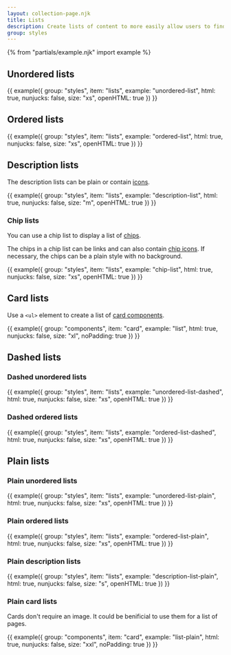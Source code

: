 ```yaml
---
layout: collection-page.njk
title: Lists
description: Create lists of content to more easily allow users to find what they need.
group: styles
---
```


{% from "partials/example.njk" import example %}

## Unordered lists

{{ example({ group: "styles", item: "lists", example: "unordered-list", html: true, nunjucks: false, size: "xs", openHTML: true }) }}

## Ordered lists

{{ example({ group: "styles", item: "lists", example: "ordered-list", html: true, nunjucks: false, size: "xs", openHTML: true }) }}

## Description lists

The description lists can be plain or contain [icons](../icons/#displaying-information-with-icons).

{{ example({ group: "styles", item: "lists", example: "description-list", html: true, nunjucks: false, size: "m", openHTML: true }) }}

### Chip lists

You can use a chip list to display a list of [chips](../typography/#chips).

The chips in a chip list can be links and can also contain [chip icons](../icons/#chip-lists-with-icons). If necessary, the chips can be a plain style with no background.

{{ example({ group: "styles", item: "lists", example: "chip-list", html: true, nunjucks: false, size: "xs", openHTML: true }) }}

## Card lists

Use a `<ul>` element to create a list of [card components](../../components/card/).

{{ example({ group: "components", item: "card", example: "list", html: true, nunjucks: false, size: "xl", noPadding: true }) }}

## Dashed lists

### Dashed unordered lists

{{ example({ group: "styles", item: "lists", example: "unordered-list-dashed", html: true, nunjucks: false, size: "xs", openHTML: true }) }}

### Dashed ordered lists

{{ example({ group: "styles", item: "lists", example: "ordered-list-dashed", html: true, nunjucks: false, size: "xs", openHTML: true }) }}

## Plain lists

### Plain unordered lists

{{ example({ group: "styles", item: "lists", example: "unordered-list-plain", html: true, nunjucks: false, size: "xs", openHTML: true }) }}

### Plain ordered lists

{{ example({ group: "styles", item: "lists", example: "ordered-list-plain", html: true, nunjucks: false, size: "xs", openHTML: true }) }}

### Plain description lists

{{ example({ group: "styles", item: "lists", example: "description-list-plain", html: true, nunjucks: false, size: "s", openHTML: true }) }}

### Plain card lists

Cards don't require an image. It could be benificial to use them for a list of pages.

{{ example({ group: "components", item: "card", example: "list-plain", html: true, nunjucks: false, size: "xxl", noPadding: true }) }}
